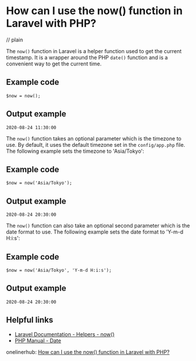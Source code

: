 # How can I use the now() function in Laravel with PHP?
// plain

The `now()` function in Laravel is a helper function used to get the current timestamp. It is a wrapper around the PHP `date()` function and is a convenient way to get the current time.

## Example code

```
$now = now();
```

## Output example

```
2020-08-24 11:30:00
```

The `now()` function takes an optional parameter which is the timezone to use. By default, it uses the default timezone set in the `config/app.php` file. The following example sets the timezone to 'Asia/Tokyo':

## Example code

```
$now = now('Asia/Tokyo');
```

## Output example

```
2020-08-24 20:30:00
```

The `now()` function can also take an optional second parameter which is the date format to use. The following example sets the date format to 'Y-m-d H:i:s':

## Example code

```
$now = now('Asia/Tokyo', 'Y-m-d H:i:s');
```

## Output example

```
2020-08-24 20:30:00
```

## Helpful links
- [Laravel Documentation - Helpers - now()](https://laravel.com/docs/7.x/helpers#method-now)
- [PHP Manual - Date](https://www.php.net/manual/en/function.date.php)

onelinerhub: [How can I use the now() function in Laravel with PHP?](https://onelinerhub.com/php-laravel/how-can-i-use-the-now---function-in-laravel-with-php)